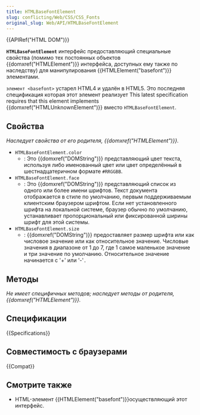 ```yaml
---
title: HTMLBaseFontElement
slug: conflicting/Web/CSS/CSS_Fonts
original_slug: Web/API/HTMLBaseFontElement
---
```


{{APIRef("HTML DOM")}}

**`HTMLBaseFontElement`** интерфейс предоставляющий специальные свойства (помимо тех постоянных объектов {{domxref("HTMLElement")}} интерфейса, доступных ему также по наследству) для манипулирования {{HTMLElement("basefont")}} элементами.

`элемент <basefont>` устарел HTML4 и удалён в HTML5. Это последняя спецификация которая этот элемент реализует This latest specification requires that this element implements {{domxref("HTMLUnknownElement")}} вместо `HTMLBaseFontElement`.

## Свойства

_Наследует свойства от его родителя, {{domxref("HTMLElement")}}._

- `HTMLBaseFontElement.color`
  - : Это {{domxref("DOMString")}} представляющий цвет текста, используя либо именованный цвет или цвет определённый в шестнадцатеричном формате `#RRGGBB`.
- `HTMLBaseFontElement.face`
  - : Это {{domxref("DOMString")}} представляющий список из одного или более имени шрифтов. Текст документа отображается в стиле по умолчанию, первым поддерживаемым клиентским браузером шрифтом. Если нет установленного шрифта на локальной системе, браузер обычно по умолчанию, устанавливает пропорциональный или фиксированной ширины шрифт для этой системы.
- `HTMLBaseFontElement.size`
  - : {{domxref("DOMString")}} предоставляет размер шрифта или как числовое значение или как относительное значение. Числовые значения в диапазоне от 1 до 7, где 1 самое маленькое значение и три значение по умолчанию. Относительное значение начинается с '+' или '-'`.`

## Методы

_Не имеет специфичных методов; наследует методы от родителя, {{domxref("HTMLElement")}}._

## Спецификации

{{Specifications}}

## Совместимость с браузерами

{{Compat}}

## Смотрите также

- HTML-элемент {{HTMLElement("basefont")}}осуществляющий этот интерфейс.
